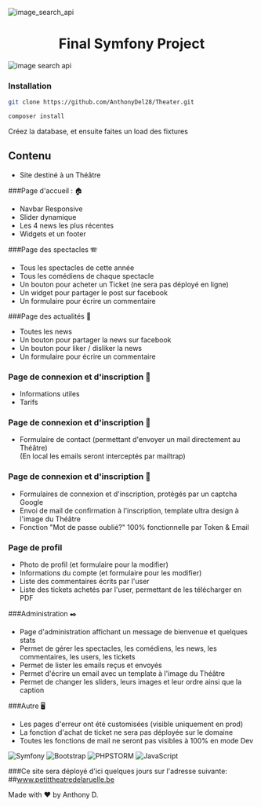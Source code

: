 ![image_search_api](https://i.postimg.cc/tRDnkmVc/petittheatreruelle.png)

<h1 align="center">Final Symfony Project</h1>

![image search api](https://i.postimg.cc/s3bQTWv3/2023-01-18-23-29-31-Petit-Th-atre-de-la-Ruelle.png)


### Installation

```bash
git clone https://github.com/AnthonyDel28/Theater.git
```
```bash
composer install
```
Créez la database, et ensuite faites un load des fixtures

## Contenu
- Site destiné à un Théâtre 

###Page d'accueil : :house:
- Navbar Responsive 
- Slider dynamique 
- Les 4 news les plus récentes 
- Widgets et un footer  

###Page des spectacles :accordion:
- Tous les spectacles de cette année
- Tous les comédiens de chaque spectacle
- Un bouton pour acheter un Ticket (ne sera pas déployé en ligne)
- Un widget pour partager le post sur facebook
- Un formulaire pour écrire un commentaire  

###Page des actualités :page_with_curl:
- Toutes les news
- Un bouton pour partager la news sur facebook
- Un bouton pour liker / disliker la news
- Un formulaire pour écrire un commentaire  

### Page de connexion et d'inscription :e-mail:
- Informations utiles
- Tarifs  

### Page de connexion et d'inscription :e-mail:
- Formulaire de contact (permettant d'envoyer un mail directement au Théâtre)  
  (En local les emails seront interceptés par mailtrap)  

### Page de connexion et d'inscription :e-mail:
- Formulaires de connexion et d'inscription, protégés par un captcha Google
- Envoi de mail de confirmation à l'inscription, template ultra design à l'image du Théâtre
- Fonction "Mot de passe oublié?" 100% fonctionnelle par Token & Email  

### Page de profil
- Photo de profil (et formulaire pour la modifier)
- Informations du compte (et formulaire pour les modifier)
- Liste des commentaires écrits par l'user
- Liste des tickets achetés par l'user, permettant de les télécharger en PDF  

###Administration :black_nib:
- Page d'administration affichant un message de bienvenue et quelques stats
- Permet de gérer les spectacles, les comédiens, les news, les commentaires, les users,
les tickets
- Permet de lister les emails reçus et envoyés
- Permet d'écrire un email avec un template à l'image du Théâtre
- Permet de changer les sliders, leurs images et leur ordre ainsi que la caption  

###Autre :desktop_computer:
- Les pages d'erreur ont été customisées (visible uniquement en prod)
- La fonction d'achat de ticket ne sera pas déployée sur le domaine
- Toutes les fonctions de mail ne seront pas visibles à 100% en mode Dev


![Symfony](https://img.shields.io/badge/Symfony-V6-red)
![Bootstrap](https://img.shields.io/badge/Bootstrap-V5-blue)
![PHPSTORM](https://img.shields.io/badge/PhpStorm-IDE-purple)
![JavaScript](https://img.shields.io/badge/JavaScript-JS-green)

###Ce site sera déployé d'ici quelques jours sur l'adresse suivante:
##www.petittheatredelaruelle.be

Made with :heart: by Anthony D.
